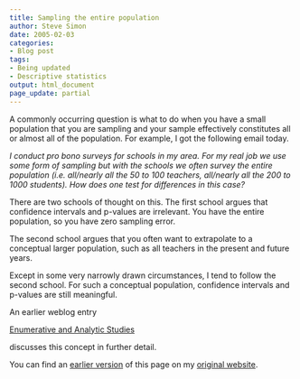 ```yaml
---
title: Sampling the entire population
author: Steve Simon
date: 2005-02-03
categories:
- Blog post
tags:
- Being updated
- Descriptive statistics
output: html_document
page_update: partial
---
```

A commonly occurring question is what to do when you have a small
population that you are sampling and your sample effectively constitutes
all or almost all of the population. For example, I got the following
email today.

*I conduct pro bono surveys for schools in my area. For my real job we
use some form of sampling but with the schools we often survey the
entire population (i.e. all/nearly all the 50 to 100 teachers,
all/nearly all the 200 to 1000 students). How does one test for
differences in this case?*

There are two schools of thought on this. The first school argues that
confidence intervals and p-values are irrelevant. You have the entire
population, so you have zero sampling error.

The second school argues that you often want to extrapolate to a
conceptual larger population, such as all teachers in the present and
future years.

Except in some very narrowly drawn circumstances, I tend to follow the
second school. For such a conceptual population, confidence intervals
and p-values are still meaningful.

An earlier weblog entry

[Enumerative and Analytic Studies](http://new.pmean.com/post/enumerative/)

discusses this concept in further detail.

You can find an [earlier version][sim1] of this page on my [original website][sim2].


[sim1]: http://www.pmean.com/05/EntirePopulation.html
[sim2]: http://www.pmean.com/original_site.html
